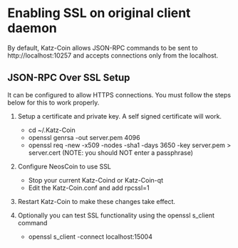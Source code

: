 Enabling SSL on original client daemon
======================================
By default, Katz-Coin allows JSON-RPC commands to be sent to http://localhost:10257
and accepts connections only from the localhost.

JSON-RPC Over SSL Setup
-----------------------
It can be configured to allow HTTPS connections.  You must follow the steps below
for this to work properly.

1. Setup a certificate and private key.  A self signed certificate will work.
    * cd ~/.Katz-Coin
    * openssl genrsa -out server.pem 4096
    * openssl req -new -x509 -nodes -sha1 -days 3650 -key server.pem > server.cert
    (NOTE: you should NOT enter a passphrase)

2. Configure NeosCoin to use SSL
    * Stop your current Katz-Coind or Katz-Coin-qt
    * Edit the Katz-Coin.conf and add
      rpcssl=1

3. Restart Katz-Coin to make these changes take effect.

4. Optionally you can test SSL functionality using the openssl s_client command
    * openssl s_client -connect localhost:15004
